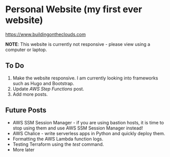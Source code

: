 # Personal Website (my first ever website)

https://www.buildingontheclouds.com

**NOTE**: This website is currently not responsive - please view using a computer or laptop.

## To Do

1. Make the website responsive. I am currently looking into frameworks such as Hugo and Bootstrap.
2. Update *AWS Step Functions* post.
3. Add more posts.

## Future Posts
* AWS SSM Session Manager - if you are using bastion hosts, it is time to stop using them and use AWS SSM Session Manager instead!
* AWS Chalice - write serverless apps in Python and quickly deploy them.
* Formatting the AWS Lambda function logs.
* Testing Terraform using the *test* command.
* More later


